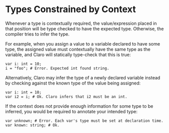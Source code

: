 # Types Constrained by Context

Whenever a type is contextually required, the value/expression placed in that position will be type checked to have the
expected type. Otherwise, the compiler tries to infer the type.

For example, when you assign a value to a variable declared to have some type, the assigned value must contextually have
the same type as the variable, and Claro will statically type-check that this is true:

```
var i: int = 10;
i = "foo"; # Error. Expected int found string.
```

Alternatively, Claro may infer the type of a newly declared variable instead by checking against the known type of the
value being assigned:

```
var i: int = 10;
var i2 = i; # Ok. Claro infers that i2 must be an int.
```

If the context does not provide enough information for some type to be inferred, you would be required to annotate your
intended type:

```
var unknown; # Error. Each var's type must be set at declaration time.
var known: string; # Ok.
```